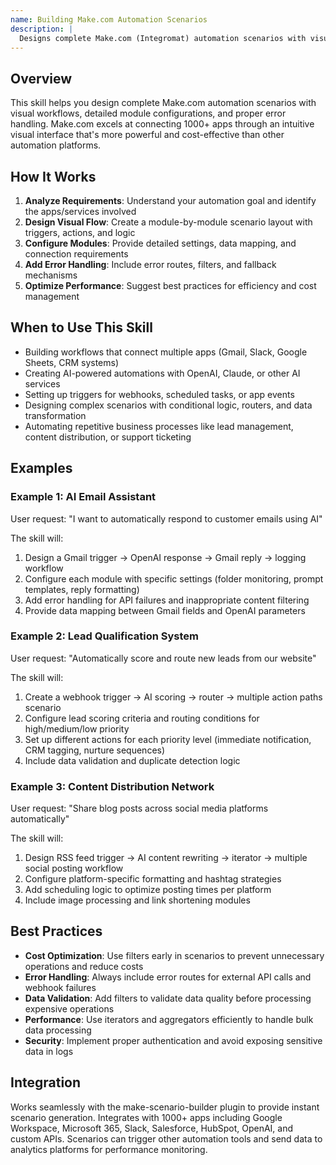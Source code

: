 ```yaml
---
name: Building Make.com Automation Scenarios
description: |
  Designs complete Make.com (Integromat) automation scenarios with visual workflow layouts, module configurations, and data mapping. Activates when users mention "Make.com", "Integromat", "automation workflow", "visual automation", or request help building scenarios that connect multiple apps. Creates detailed module-by-module instructions with error handling, routers, and filters for no-code automation solutions.
---
```


## Overview

This skill helps you design complete Make.com automation scenarios with visual workflows, detailed module configurations, and proper error handling. Make.com excels at connecting 1000+ apps through an intuitive visual interface that's more powerful and cost-effective than other automation platforms.

## How It Works

1. **Analyze Requirements**: Understand your automation goal and identify the apps/services involved
2. **Design Visual Flow**: Create a module-by-module scenario layout with triggers, actions, and logic
3. **Configure Modules**: Provide detailed settings, data mapping, and connection requirements
4. **Add Error Handling**: Include error routes, filters, and fallback mechanisms
5. **Optimize Performance**: Suggest best practices for efficiency and cost management

## When to Use This Skill

- Building workflows that connect multiple apps (Gmail, Slack, Google Sheets, CRM systems)
- Creating AI-powered automations with OpenAI, Claude, or other AI services  
- Setting up triggers for webhooks, scheduled tasks, or app events
- Designing complex scenarios with conditional logic, routers, and data transformation
- Automating repetitive business processes like lead management, content distribution, or support ticketing

## Examples

### Example 1: AI Email Assistant
User request: "I want to automatically respond to customer emails using AI"

The skill will:
1. Design a Gmail trigger → OpenAI response → Gmail reply → logging workflow
2. Configure each module with specific settings (folder monitoring, prompt templates, reply formatting)
3. Add error handling for API failures and inappropriate content filtering
4. Provide data mapping between Gmail fields and OpenAI parameters

### Example 2: Lead Qualification System  
User request: "Automatically score and route new leads from our website"

The skill will:
1. Create a webhook trigger → AI scoring → router → multiple action paths scenario
2. Configure lead scoring criteria and routing conditions for high/medium/low priority
3. Set up different actions for each priority level (immediate notification, CRM tagging, nurture sequences)
4. Include data validation and duplicate detection logic

### Example 3: Content Distribution Network
User request: "Share blog posts across social media platforms automatically"

The skill will:
1. Design RSS feed trigger → AI content rewriting → iterator → multiple social posting workflow  
2. Configure platform-specific formatting and hashtag strategies
3. Add scheduling logic to optimize posting times per platform
4. Include image processing and link shortening modules

## Best Practices

- **Cost Optimization**: Use filters early in scenarios to prevent unnecessary operations and reduce costs
- **Error Handling**: Always include error routes for external API calls and webhook failures
- **Data Validation**: Add filters to validate data quality before processing expensive operations
- **Performance**: Use iterators and aggregators efficiently to handle bulk data processing
- **Security**: Implement proper authentication and avoid exposing sensitive data in logs

## Integration

Works seamlessly with the make-scenario-builder plugin to provide instant scenario generation. Integrates with 1000+ apps including Google Workspace, Microsoft 365, Slack, Salesforce, HubSpot, OpenAI, and custom APIs. Scenarios can trigger other automation tools and send data to analytics platforms for performance monitoring.